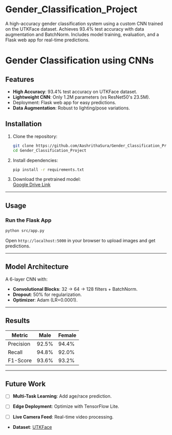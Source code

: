 # Gender_Classification_Project
A high-accuracy gender classification system using a custom CNN trained on the UTKFace dataset. Achieves 93.4% test accuracy with data augmentation and BatchNorm. Includes model training, evaluation, and a Flask web app for real-time predictions.

# Gender Classification using CNNs 

##  Features
- **High Accuracy**: 93.4% test accuracy on UTKFace dataset.
- **Lightweight CNN**: Only 1.2M parameters (vs ResNet50's 23.5M).
- Deployment: Flask web app for easy predictions.
- **Data Augmentation**: Robust to lighting/pose variations.

## Installation
1. Clone the repository:
   ```bash
   git clone https://github.com/AashrithaSura/Gender_Classification_Project.git
   cd Gender_Classification_Project
   ```
2. Install dependencies:
   ```bash
   pip install -r requirements.txt
   ```
3. Download the pretrained model:  
   [Google Drive Link](https://drive.google.com/file/d/17_TqsZtZ7AJ84DUCxnp14Tz0rHt4JVSx/view?usp=sharing)

---

##  Usage
### Run the Flask App
```bash
python src/app.py
```
Open `http://localhost:5000` in your browser to upload images and get predictions.


---

## Model Architecture
A 6-layer CNN with:
- **Convolutional Blocks**: 32 → 64 → 128 filters + BatchNorm.
- **Dropout**: 50% for regularization.
- **Optimizer**: Adam (LR=0.0001).
---

## Results
| Metric      | Male | Female |
|-------------|------|--------|
| Precision   | 92.5%| 94.4%  |
| Recall      | 94.8%| 92.0%  |
| F1-Score    | 93.6%| 93.2%  |


---

##  Future Work
- [ ] **Multi-Task Learning**: Add age/race prediction.
- [ ] **Edge Deployment**: Optimize with TensorFlow Lite.
- [ ] **Live Camera Feed**: Real-time video processing.


- **Dataset**: [UTKFace](https://susanqq.github.io/UTKFace/)





